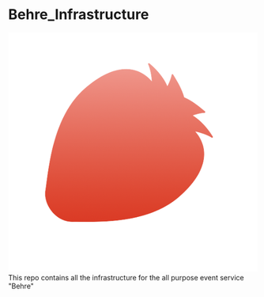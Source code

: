 # Behre_Infrastructure
![Alt text](frontend/views/icon.png?raw=true "Title")
This repo contains all the infrastructure for the all purpose event service "Behre"
